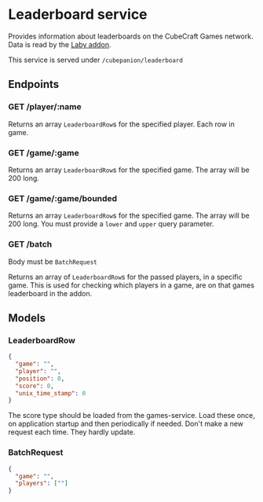 # Leaderboard service

Provides information about leaderboards on the CubeCraft Games network. Data is read by the [Laby addon](https://github.com/Fesaa/Cubepanion).

This service is served under `/cubepanion/leaderboard`

## Endpoints

### GET /player/:name

Returns an array `LeaderboardRow`s for the specified player. Each row in game.

### GET /game/:game

Returns an array `LeaderboardRow`s for the specified game. The array will be 200 long.

### GET /game/:game/bounded

Returns an array `LeaderboardRow`s for the specified game. The array will be 200 long. You must provide a `lower` and `upper` query parameter.

### GET /batch

Body must be `BatchRequest`

Returns an array of `LeaderboardRow`s for the passed players, in a specific game. This is used for checking which players in a game, are on that games leaderboard in the addon.

## Models

### LeaderboardRow

```json
{
  "game": "",
  "player": "",
  "position": 0,
  "score": 0,
  "unix_time_stamp": 0
}
```

The score type should be loaded from the games-service. Load these once, on application startup and then periodically if needed. Don't make a new request each time. They hardly update.

### BatchRequest

```json
{
  "game": "",
  "players": [""]
}
```
